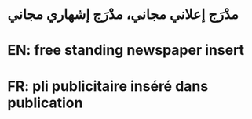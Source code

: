 # مدْرَج إعلاني مجاني، مدْرَج إشهاري مجاني

# EN: free standing newspaper insert

# FR: pli publicitaire inséré dans publication

